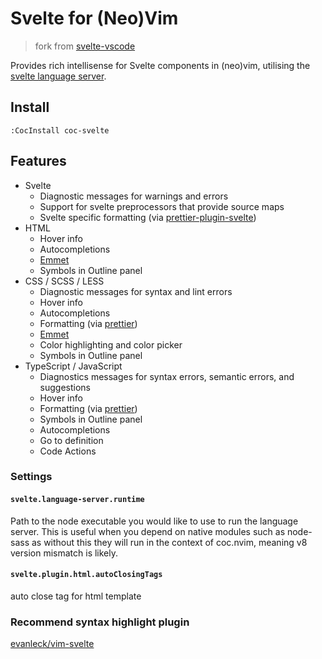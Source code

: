 # Svelte for (Neo)Vim

> fork from [svelte-vscode](https://github.com/UnwrittenFun/svelte-vscode.git)

Provides rich intellisense for Svelte components in (neo)vim, utilising the [svelte language server](https://github.com/UnwrittenFun/svelte-language-server).

## Install

``` vim
:CocInstall coc-svelte
```

## Features

-   Svelte
    -   Diagnostic messages for warnings and errors
    -   Support for svelte preprocessors that provide source maps
    -   Svelte specific formatting (via [prettier-plugin-svelte](https://github.com/UnwrittenFun/prettier-plugin-svelte))
-   HTML
    -   Hover info
    -   Autocompletions
    -   [Emmet](https://emmet.io/)
    -   Symbols in Outline panel
-   CSS / SCSS / LESS
    -   Diagnostic messages for syntax and lint errors
    -   Hover info
    -   Autocompletions
    -   Formatting (via [prettier](https://github.com/prettier/prettier))
    -   [Emmet](https://emmet.io/)
    -   Color highlighting and color picker
    -   Symbols in Outline panel
-   TypeScript / JavaScript
    -   Diagnostics messages for syntax errors, semantic errors, and suggestions
    -   Hover info
    -   Formatting (via [prettier](https://github.com/prettier/prettier))
    -   Symbols in Outline panel
    -   Autocompletions
    -   Go to definition
    -   Code Actions

### Settings

#### `svelte.language-server.runtime`

Path to the node executable you would like to use to run the language server.
This is useful when you depend on native modules such as node-sass as without
this they will run in the context of coc.nvim, meaning v8 version mismatch is likely.

#### `svelte.plugin.html.autoClosingTags`

auto close tag for html template

### Recommend syntax highlight plugin

[evanleck/vim-svelte](https://github.com/evanleck/vim-svelte)
